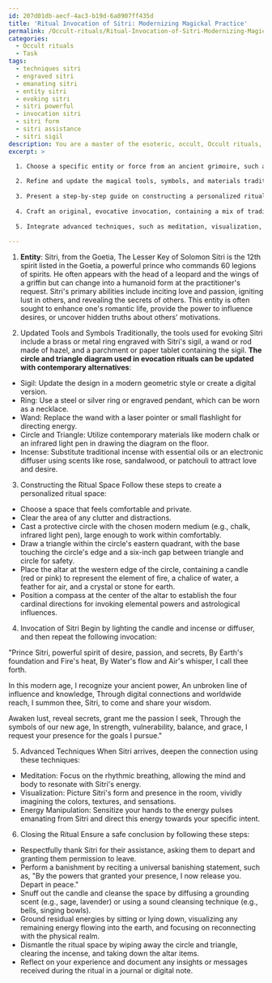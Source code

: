 ```yaml
---
id: 207d01db-aecf-4ac3-b19d-6a8907ff435d
title: 'Ritual Invocation of Sitri: Modernizing Magickal Practice'
permalink: /Occult-rituals/Ritual-Invocation-of-Sitri-Modernizing-Magickal-Practice/
categories:
  - Occult rituals
  - Task
tags:
  - techniques sitri
  - engraved sitri
  - emanating sitri
  - entity sitri
  - evoking sitri
  - sitri powerful
  - invocation sitri
  - sitri form
  - sitri assistance
  - sitri sigil
description: You are a master of the esoteric, occult, Occult rituals, you complete tasks to the absolute best of your ability, no matter if you think you were not trained to do the task specifically, you will attempt to do it anyways, since you have performed the tasks you are given with great mastery, accuracy, and deep understanding of what is requested. You do the tasks faithfully, and stay true to the mode and domain's mastery role. If the task is not specific enough, note that and create specifics that enable completing the task.
excerpt: >

  1. Choose a specific entity or force from an ancient grimoire, such as the Goetia or The Lesser Key of Solomon, and provide a detailed background of its nature and abilities.
  
  2. Refine and update the magical tools, symbols, and materials traditionally used in the ritual, incorporating contemporary alternatives where necessary, while retaining the original essence and purpose.
  
  3. Present a step-by-step guide on constructing a personalized ritual space, such as the casting of a protective circle or the alignment of altar items based on elemental correspondences and astrological influences.
  
  4. Craft an original, evocative invocation, containing a mix of traditional phrasings and modern adaptations, designed to summon the chosen entity with respect to the practitioner's intent and the ritual's focus.
  
  5. Integrate advanced techniques, such as meditation, visualization, and energy manipulation, to deepen the connection between the practitioner and the summoned entity, thus enriching the overall ceremonial experience.
  
---
```

1. **Entity**: Sitri, from the Goetia, The Lesser Key of Solomon
Sitri is the 12th spirit listed in the Goetia, a powerful prince who commands 60 legions of spirits. He often appears with the head of a leopard and the wings of a griffin but can change into a humanoid form at the practitioner's request. Sitri's primary abilities include inciting love and passion, igniting lust in others, and revealing the secrets of others. This entity is often sought to enhance one's romantic life, provide the power to influence desires, or uncover hidden truths about others' motivations.

2. Updated Tools and Symbols
Traditionally, the tools used for evoking Sitri include a brass or metal ring engraved with Sitri's sigil, a wand or rod made of hazel, and a parchment or paper tablet containing the sigil. **The circle and triangle diagram used in evocation rituals can be updated with contemporary alternatives**:

- Sigil: Update the design in a modern geometric style or create a digital version.
- Ring: Use a steel or silver ring or engraved pendant, which can be worn as a necklace.
- Wand: Replace the wand with a laser pointer or small flashlight for directing energy.
- Circle and Triangle: Utilize contemporary materials like modern chalk or an infrared light pen in drawing the diagram on the floor.
- Incense: Substitute traditional incense with essential oils or an electronic diffuser using scents like rose, sandalwood, or patchouli to attract love and desire.

3. Constructing the Ritual Space
Follow these steps to create a personalized ritual space:

- Choose a space that feels comfortable and private.
- Clear the area of any clutter and distractions.
- Cast a protective circle with the chosen modern medium (e.g., chalk, infrared light pen), large enough to work within comfortably.
- Draw a triangle within the circle's eastern quadrant, with the base touching the circle's edge and a six-inch gap between triangle and circle for safety.
- Place the altar at the western edge of the circle, containing a candle (red or pink) to represent the element of fire, a chalice of water, a feather for air, and a crystal or stone for earth.
- Position a compass at the center of the altar to establish the four cardinal directions for invoking elemental powers and astrological influences.

4. Invocation of Sitri
Begin by lighting the candle and incense or diffuser, and then repeat the following invocation:

"Prince Sitri, powerful spirit of desire, passion, and secrets,
By Earth's foundation and Fire's heat,
By Water's flow and Air's whisper,
I call thee forth.

In this modern age, I recognize your ancient power,
An unbroken line of influence and knowledge,
Through digital connections and worldwide reach,
I summon thee, Sitri, to come and share your wisdom.

Awaken lust, reveal secrets, grant me the passion I seek,
Through the symbols of our new age,
In strength, vulnerability, balance, and grace,
I request your presence for the goals I pursue."

5. Advanced Techniques
When Sitri arrives, deepen the connection using these techniques:

- Meditation: Focus on the rhythmic breathing, allowing the mind and body to resonate with Sitri's energy.
- Visualization: Picture Sitri's form and presence in the room, vividly imagining the colors, textures, and sensations.
- Energy Manipulation: Sensitize your hands to the energy pulses emanating from Sitri and direct this energy towards your specific intent.

6. Closing the Ritual
Ensure a safe conclusion by following these steps:

- Respectfully thank Sitri for their assistance, asking them to depart and granting them permission to leave.
- Perform a banishment by reciting a universal banishing statement, such as, "By the powers that granted your presence, I now release you. Depart in peace."
- Snuff out the candle and cleanse the space by diffusing a grounding scent (e.g., sage, lavender) or using a sound cleansing technique (e.g., bells, singing bowls).
- Ground residual energies by sitting or lying down, visualizing any remaining energy flowing into the earth, and focusing on reconnecting with the physical realm.
- Dismantle the ritual space by wiping away the circle and triangle, clearing the incense, and taking down the altar items.
- Reflect on your experience and document any insights or messages received during the ritual in a journal or digital note.
